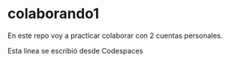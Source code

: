 # colaborando1

En este repo voy a practicar colaborar con 2 cuentas personales.

Esta linea se escribió desde Codespaces